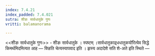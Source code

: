 ```yaml
---
index: 7.4.21
index_padded: 7.4.021
sutra: शीङः सार्वधातुके गुणः
vritti: balamanorama

---
```

<<शीङः सार्वधातुके गुणः>> - शीङः सार्वधातुके । स्पष्टम् ।सार्वधातुकाद्र्धधातुकयो॑रित्येव सिद्धे किमर्थमिदमित्यत आह — क्ङिति चेत्यस्यापवाद इति । झस्य अदादेशे सति शे-अते इति स्थिते — 
